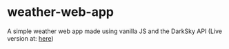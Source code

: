 # weather-web-app
A simple weather web app made using vanilla JS and the DarkSky API (Live version at: [here](https://www.kartiknair.github.io/weather-web-app))
